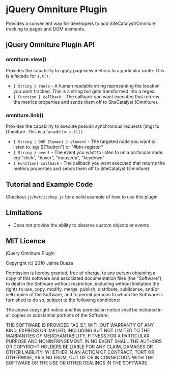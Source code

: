 # jQuery Omniture Plugin

Provides a convenient way for developers to add SiteCatalyst/Omniture tracking to pages and DOM elements.

## jQuery Omniture Plugin API

### omniture.view()

Provides the capability to apply pageview metrics to a particular route. This is a facade for <code>s.t()</code>.

* <code>{ String } route</code> - A human readable string representing the location you want tracked. This is a string but gets transformed into a regex.
* <code>{ Function } callback</code> - The callback you want executed that returns the metrics properties and sends them off to SiteCatalyst (Omniture).

### omniture.link()

Provides the capability to execute pseudo synchronous requests (img) to Omniture. This is a facade for <code>s.tl()</code>.

* <code>{ String | DOM Element } element</code> - The targeted node you want to listen to. eg/ $("button") or "#btn-register"
* <code>{ String } event</code> - The event you want to listen to on a particular node. eg/ "click", "hover", "mouseup", "keydown"
* <code>{ Function} callback</code> - The callback you want executed that returns the metrics properties and sends them off to SiteCatalyst (Omniture).

## Tutorial and Example Code

Checkout <code>js/MetricsMap.js</code> for a solid example of how to use this plugin.

## Limitations

* Does not provide the ability to observe custom objects or events

## MIT Licence

jQuery Omniture Plugin

Copyright (c) 2010 Jaime Bueza

Permission is hereby granted, free of charge, to any person obtaining a copy
of this software and associated documentation files (the "Software"), to deal
in the Software without restriction, including without limitation the rights
to use, copy, modify, merge, publish, distribute, sublicense, and/or sell
copies of the Software, and to permit persons to whom the Software is
furnished to do so, subject to the following conditions:

The above copyright notice and this permission notice shall be included in
all copies or substantial portions of the Software.

THE SOFTWARE IS PROVIDED "AS IS", WITHOUT WARRANTY OF ANY KIND, EXPRESS OR
IMPLIED, INCLUDING BUT NOT LIMITED TO THE WARRANTIES OF MERCHANTABILITY,
FITNESS FOR A PARTICULAR PURPOSE AND NONINFRINGEMENT. IN NO EVENT SHALL THE
AUTHORS OR COPYRIGHT HOLDERS BE LIABLE FOR ANY CLAIM, DAMAGES OR OTHER
LIABILITY, WHETHER IN AN ACTION OF CONTRACT, TORT OR OTHERWISE, ARISING FROM,
OUT OF OR IN CONNECTION WITH THE SOFTWARE OR THE USE OR OTHER DEALINGS IN
THE SOFTWARE.